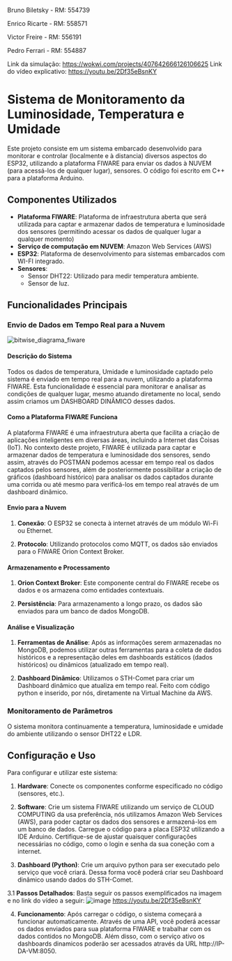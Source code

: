 Bruno Biletsky   - RM: 554739

Enrico Ricarte   - RM: 558571

Victor Freire    - RM: 556191

Pedro Ferrari    - RM: 554887

Link da simulação: https://wokwi.com/projects/407642666126106625
Link do vídeo explicativo: https://youtu.be/2Df35eBsnKY
# Sistema de Monitoramento da Luminosidade, Temperatura e Umidade

Este projeto consiste em um sistema embarcado desenvolvido para monitorar  e controlar (localmente e à distancia) diversos aspectos do ESP32, utilizando a plataforma FIWARE para enviar os dados à NUVEM (para acessá-los de qualquer lugar), sensores. O código foi escrito em C++ para a plataforma Arduino.

## Componentes Utilizados
- **Plataforma FIWARE**:  Plataforma de infraestrutura aberta que será utilizada para captar e armazenar dados de temperatura e luminosidade dos sensores (permitindo acessar os dados de qualquer lugar a qualquer momento)
- **Serviço de computação em NUVEM**: Amazon Web Services (AWS)
- **ESP32**: Plataforma de desenvolvimento para sistemas embarcados com WI-FI integrado.
- **Sensores**:
  - Sensor DHT22: Utilizado para medir temperatura ambiente.
  - Sensor de luz.
  
## Funcionalidades Principais

### Envio de Dados em Tempo Real para a Nuvem 

![bitwise_diagrama_fiware](https://github.com/user-attachments/assets/a3dc91eb-b904-4c91-b249-e9147806a2fa)

#### Descrição do Sistema
Todos os dados de temperatura, Umidade e luminosidade captado pelo sistema é enviado em tempo real para a nuvem, utilizando a plataforma FIWARE. Esta funcionalidade é essencial para monitorar e analisar as condições de qualquer lugar, mesmo atuando diretamente no local, sendo assim criamos um DASHBOARD DINÂMICO desses dados.

#### Como a Plataforma FIWARE Funciona
A plataforma FIWARE é uma infraestrutura aberta que facilita a criação de aplicações inteligentes em diversas áreas, incluindo a Internet das Coisas (IoT). No contexto deste projeto, FIWARE é utilizada para captar e armazenar dados de temperatura e luminosidade dos sensores, sendo assim, através do POSTMAN podemos acessar em tempo real os dados captados pelos sensores, além de posteriormente possibilitar a criação de gráficos (dashboard histórico) para analisar os dados captados durante uma corrida ou até mesmo para verificá-los em tempo real através de um dashboard dinâmico.

#### Envio para a Nuvem
1. **Conexão**: O ESP32 se conecta à internet através de um módulo Wi-Fi ou Ethernet.

2. **Protocolo**: Utilizando protocolos como MQTT, os dados são enviados para o FIWARE Orion Context Broker.

#### Armazenamento e Processamento
1. **Orion Context Broker**: Este componente central do FIWARE recebe os dados e os armazena como entidades contextuais.

2. **Persistência**: Para armazenamento a longo prazo, os dados são enviados para um banco de dados MongoDB.

#### Análise e Visualização
1. **Ferramentas de Análise**: Após as informações serem armazenadas no MongoDB, podemos utilizar outras ferramentas para a coleta de dados históricos e a representação deles em dashboards estáticos (dados históricos) ou dinâmicos (atualizado em tempo real).

2. **Dashboard Dinâmico**: Utilizamos o STH-Comet para criar um Dashboard dinâmico que atualiza em tempo real. Feito com código python e inserido, por nós, diretamente na Virtual Machine da AWS.

### Monitoramento de Parâmetros

O sistema monitora continuamente a temperatura, luminosidade e umidade do ambiente utilizando o sensor DHT22 e LDR.


## Configuração e Uso

Para configurar e utilizar este sistema:

1. **Hardware**: Conecte os componentes conforme especificado no código (sensores, etc.).
  
2. **Software**: Crie um sistema FIWARE utilizando um serviço de CLOUD COMPUTING da usa preferência, nós utilizamos Amazon Web Services (AWS), para poder captar os dados dos sensores e armazená-los em um banco de dados. Carregue o código para a placa ESP32 utilizando a IDE Arduino. Certifique-se de ajustar quaisquer configurações necessárias no código, como o login e senha da sua coneção com a internet.

3. **Dashboard (Python)**: Crie um arquivo python para ser executado pelo serviço que você criará. Dessa forma você poderá criar seu Dashboard dinâmico usando dados do STH-Comet.

3.1 **Passos Detalhados**: Basta seguir os passos exemplificados na imagem e no link do vídeo a seguir: ![image](https://github.com/user-attachments/assets/a15234b1-cfb5-4a1e-96ab-938f6f7e2ef4) https://youtu.be/2Df35eBsnKY

4. **Funcionamento**: Após carregar o código, o sistema começará a funcionar automaticamente. Através de uma API, você poderá acessar os dados enviados para sua plataforma FIWARE e trabalhar com os dados contidos no MongoDB. Além disso, com o serviço ativo os dashboards dinamicos poderão ser acessados através da URL http://IP-DA-VM:8050.
